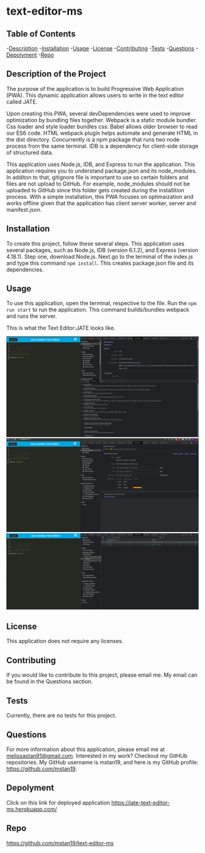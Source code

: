 # text-editor-ms

## Table of Contents
-[Description](#description) 
-[Installation](#installation) 
-[Usage](#usage)
-[License](#license)
-[Contributing](#contributing) 
-[Tests](#tests) 
-[Questions](#questions) 
-[Depolyment](#depolyment)
-[Repo](#repo)

## Description of the Project
The purpose of the application is to build Progressive Web Application (PWA). This dynamic application allows users to write in the text editor called JATE.

Upon creating this PWA, several devDependencies were used to improve optimization by bundling files together. Webpack is a static module bundler. Css loader and style loader bundles css. Babel allows older browser to read our ES6 code. HTML webpack plugin helps automate and generate HTML in the dist directory. Concurrently is a npm package that runs two node process from the same terminal. IDB is a dependency for client-side storage of structured data.
 
This application uses Node.js, IDB, and Express to run the application. This application requires you to understand package.json and its node_modules. In additon to that, gitignore file is important to use so certain folders and files are not upload to GitHub. For example, node_modules should not be uploaded to GitHub since this folder gets created during the installition process. With a simple installation, this PWA focuses on optimaization and works offline given that the application has client server worker, server and manifest.json.

## Installation
To create this project, follow these several steps. This application uses several packages, such as Node.js, IDB (version 6.1.2), and Express (version 4.18.1). Step one, download Node.js. Next go to the terminal of the index.js and type this command ```npm install```. This creates package.json file and its dependencies. 


## Usage
To use this application, open the terminal, respective to the file. Run the ```npm run start``` to run the application. This command builds/bundles webpack and runs the server.

This is what the Text Editor:JATE looks like.

![Text Editor Manifest mock-up](client/src/images/manifest.png)
![Text Editor Service Worker mock-up](client/src/images/sw.png)
![Text Editor Indexed DB mock-up](client/src/images/indexeddb.png)

## License
This application does not require any licenses.

## Contributing
If you would like to contribute to this project, please email me. My email can be found in the Questions section.

## Tests
Currently, there are no tests for this project.

## Questions

For more information about this application, please email me at melissastan91@gmail.com. Interested in my work? Checkout my GitHUb repositories. My GitHub username is mstan19, and here is my GitHub profile: https://github.com/mstan19.

## Depolyment
Click on this link for deployed application
https://jate-text-editor-ms.herokuapp.com/

## Repo
https://github.com/mstan19/text-editor-ms
